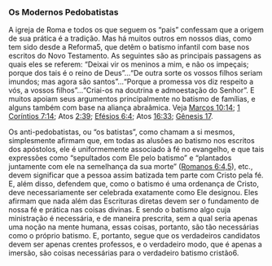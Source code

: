 ### Os Modernos Pedobatistas 

A igreja de Roma e todos os que seguem os “pais” confessam que a origem de sua prática é a tradição. Mas há muitos outros em nossos dias, como tem sido desde a Reforma5, que detêm o batismo infantil com base nos escritos do Novo Testamento. As seguintes são as principais passagens as quais eles se referem: “Deixai vir os meninos a mim, e não os impeçais; porque dos tais é o reino de Deus”…“De outra sorte os vossos filhos seriam imundos; mas agora são santos”…“Porque a promessa vos diz respeito a vós, a vossos filhos”…“Criai-os na doutrina e admoestação do Senhor”. E muitos apoiam seus argumentos principalmente no batismo de famílias, e alguns também com base na aliança abraâmica. Veja [Marcos 10:14](http://bibliaonline.com.br/acf/mc/10/14); [1 Coríntios 7:14](http://bibliaonline.com.br/acf/1co/7/14); Atos [2:39](http://bibliaonline.com.br/acf/atos/2/39); [Efésios 6:4](http://bibliaonline.com.br/acf/ef/6/4); Atos [16:33](http://bibliaonline.com.br/acf/atos/16/33); [Gênesis 17](http://bibliaonline.com.br/acf/gn/17).

Os anti-pedobatistas, ou “os batistas”, como chamam a si mesmos, simplesmente afirmam que, em todas as alusões ao batismo nos escritos dos apóstolos, ele é uniformemente associado à fé no evangelho, e que tais expressões como “sepultados com Ele pelo batismo” e “plantados juntamente com ele na semelhança da sua morte” ([Romanos 6:4,5](http://bibliaonline.com.br/acf/rm/6/4,5)), etc., devem significar que a pessoa assim batizada tem parte com Cristo pela fé. E, além disso, defendem que, como o batismo é uma ordenança de Cristo, deve necessariamente ser celebrada exatamente como Ele designou. Eles afirmam que nada além das Escrituras diretas devem ser o fundamento de nossa fé e prática nas coisas divinas. E sendo o batismo algo cuja ministração é necessária, e de maneira prescrita, sem a qual seria apenas uma noção na mente humana, essas coisas, portanto, são tão necessárias como o próprio batismo. E, portanto, segue que os verdadeiros candidatos devem ser apenas crentes professos, e o verdadeiro modo, que é apenas a imersão, são coisas necessárias para o verdadeiro batismo cristão6.
